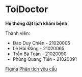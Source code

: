 # ToiDoctor
**Hệ thống đặt lịch khám bệnh**

Thành viên:
  - Đào Duy Chiến - 21020005
  - Lê Hải Đăng - 21020065
  - Trần Bá Toản - 21020090
  - Phùng Quang Tiến - 21020091

[Figma](https://www.figma.com/file/Yk3SQYORuNJzPF1f0pSIJD/Mobile-UI?type=design&node-id=0-1&mode=design&t=xyTJQh8scXbFO6ir-0)
[Phân tích yêu cầu](https://docs.google.com/document/d/19ri3l0FLfQU9ZIwSczuJCOQH89kpd-8-s9G2nhJNQb8/edit?usp=sharing)
